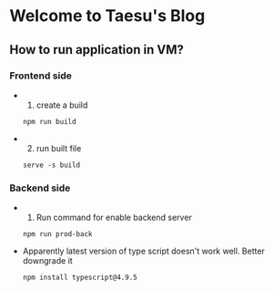 # Welcome to Taesu's Blog

## How to run application in VM?

### Frontend side

- 1. create a build

  ```
  npm run build
  ```

- 2. run built file
  ```
  serve -s build
  ```

### Backend side

- 1. Run command for enable backend server

  ```
  npm run prod-back
  ```

- Apparently latest version of type script doesn't work well. Better downgrade it

  ```
  npm install typescript@4.9.5
  ```
